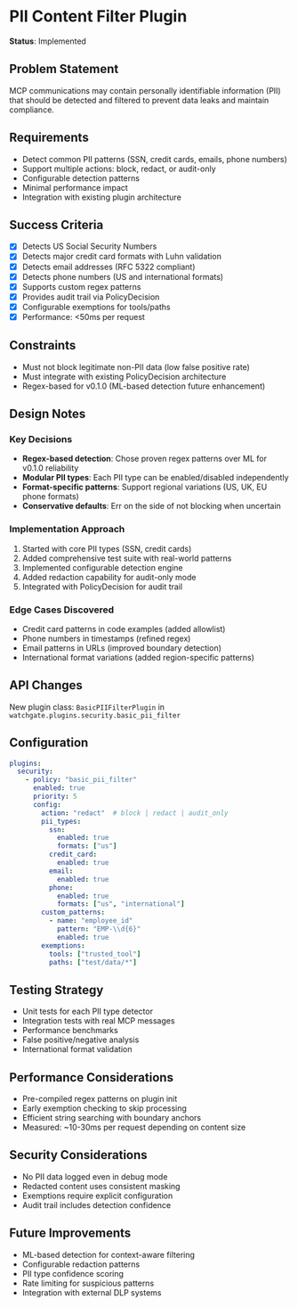 # PII Content Filter Plugin

**Status**: Implemented

## Problem Statement
MCP communications may contain personally identifiable information (PII) that should be detected and filtered to prevent data leaks and maintain compliance.

## Requirements
- Detect common PII patterns (SSN, credit cards, emails, phone numbers)
- Support multiple actions: block, redact, or audit-only
- Configurable detection patterns
- Minimal performance impact
- Integration with existing plugin architecture

## Success Criteria
- [x] Detects US Social Security Numbers
- [x] Detects major credit card formats with Luhn validation
- [x] Detects email addresses (RFC 5322 compliant)
- [x] Detects phone numbers (US and international formats)
- [x] Supports custom regex patterns
- [x] Provides audit trail via PolicyDecision
- [x] Configurable exemptions for tools/paths
- [x] Performance: <50ms per request

## Constraints
- Must not block legitimate non-PII data (low false positive rate)
- Must integrate with existing PolicyDecision architecture
- Regex-based for v0.1.0 (ML-based detection future enhancement)

## Design Notes

### Key Decisions
- **Regex-based detection**: Chose proven regex patterns over ML for v0.1.0 reliability
- **Modular PII types**: Each PII type can be enabled/disabled independently
- **Format-specific patterns**: Support regional variations (US, UK, EU phone formats)
- **Conservative defaults**: Err on the side of not blocking when uncertain

### Implementation Approach
1. Started with core PII types (SSN, credit cards)
2. Added comprehensive test suite with real-world patterns
3. Implemented configurable detection engine
4. Added redaction capability for audit-only mode
5. Integrated with PolicyDecision for audit trail

### Edge Cases Discovered
- Credit card patterns in code examples (added allowlist)
- Phone numbers in timestamps (refined regex)
- Email patterns in URLs (improved boundary detection)
- International format variations (added region-specific patterns)

## API Changes
New plugin class: `BasicPIIFilterPlugin` in `watchgate.plugins.security.basic_pii_filter`

## Configuration
```yaml
plugins:
  security:
    - policy: "basic_pii_filter"
      enabled: true
      priority: 5
      config:
        action: "redact"  # block | redact | audit_only
        pii_types:
          ssn:
            enabled: true
            formats: ["us"]
          credit_card:
            enabled: true
          email:
            enabled: true
          phone:
            enabled: true
            formats: ["us", "international"]
        custom_patterns:
          - name: "employee_id"
            pattern: "EMP-\\d{6}"
            enabled: true
        exemptions:
          tools: ["trusted_tool"]
          paths: ["test/data/*"]
```

## Testing Strategy
- Unit tests for each PII type detector
- Integration tests with real MCP messages
- Performance benchmarks
- False positive/negative analysis
- International format validation

## Performance Considerations
- Pre-compiled regex patterns on plugin init
- Early exemption checking to skip processing
- Efficient string searching with boundary anchors
- Measured: ~10-30ms per request depending on content size

## Security Considerations
- No PII data logged even in debug mode
- Redacted content uses consistent masking
- Exemptions require explicit configuration
- Audit trail includes detection confidence

## Future Improvements
- ML-based detection for context-aware filtering
- Configurable redaction patterns
- PII type confidence scoring
- Rate limiting for suspicious patterns
- Integration with external DLP systems